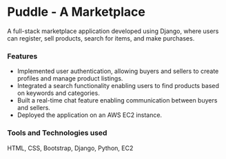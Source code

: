 # Puddle - A Marketplace

A full-stack marketplace application developed using Django, where users can register, sell products, search for items, and make purchases. 

### Features

- Implemented user authentication, allowing buyers and sellers to create profiles and manage product listings.
- Integrated a search functionality enabling users to find products based on keywords and categories.
- Built a real-time chat feature enabling communication between buyers and sellers.
- Deployed the application on an AWS EC2 instance.

### Tools and Technologies used
HTML, CSS, Bootstrap, Django, Python, EC2
